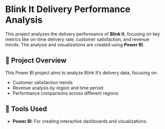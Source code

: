 # Blink It Delivery Performance Analysis

This project analyzes the delivery performance of **Blink It**, focusing on key metrics like on-time delivery rate, customer satisfaction, and revenue trends. The analysis and visualizations are created using **Power BI**.
## 🚚 **Project Overview**
This Power BI project aims to analyze Blink It’s delivery data, focusing on:
- Customer satisfaction trends
- Revenue analysis by region and time period
- Performance comparisons across different regions
## 🔧 **Tools Used**
- **Power BI**: For creating interactive dashboards and visualizations.
